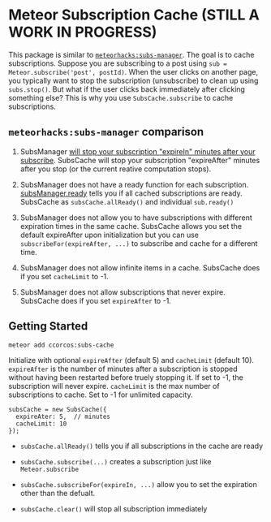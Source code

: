 # Meteor Subscription Cache (STILL A WORK IN PROGRESS)

This package is similar to [`meteorhacks:subs-manager`](https://github.com/meteorhacks/subs-manager). The goal is to cache subscriptions. Suppose you are subscribing to a post using `sub = Meteor.subscribe('post', postId)`. When the user clicks on another page, you typically want to stop the subscription (unsubscribe) to clean up using `subs.stop()`. But what if the user clicks back immediately after clicking something else? This is why you use `SubsCache.subscribe` to cache subscriptions.


## `meteorhacks:subs-manager` comparison

1. SubsManager [will stop your subscription "expireIn" minutes after your subscribe](https://github.com/meteorhacks/subs-manager/blob/master/lib/sub_manager.js#L94). SubsCache will stop your subscription "expireAfter" minutes after you stop (or the current reative computation stops).


2. SubsManager does not have a ready function for each subscription. [subsManager.ready](https://github.com/meteorhacks/subs-manager/blob/master/lib/sub_manager.js#L110) tells you if all cached subscriptions are ready. SubsCache as `subsCache.allReady()` and individual `sub.ready()`

3. SubsManager does not allow you to have subscriptions with different expiration times in the same cache. SubsCache allows you set the default expireAfter upon initialization but you can use `subscribeFor(expireAfter, ...)` to subscribe and cache for a different time.

4. SubsManager does not allow infinite items in a cache. SubsCache does if you set `cacheLimit` to -1.


5. SubsManager does not allow subscriptions that never expire. SubsCache does if you set `expireAfter` to -1.

## Getting Started

    meteor add ccorcos:subs-cache

Initialize with optional `expireAfter` (default 5) and `cacheLimit` (default 10). `expireAfter` is the number of minutes after a subscription is stopped without having been restarted before truely stopping it. If set to -1, the subscription will never expire. `cacheLimit` is the max number of subscriptions to cache. Set to -1 for unlimited capacity. 

    subsCache = new SubsCache({
      expireAter: 5,  // minutes
      cacheLimit: 10
    });

- `subsCache.allReady()` tells you if all subscriptions in the cache are ready

- `subsCache.subscribe(...)` creates a subscription just like `Meteor.subscribe`

- `subsCache.subscribeFor(expireIn, ...)` allow you to set the expiration other than the defualt.

- `subsCache.clear()` will stop all subscription immediately
